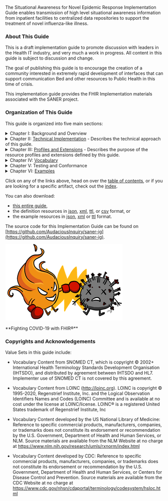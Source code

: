 <!-- index.md {% comment %}
*****************************************************************************************
*                            WARNING: DO NOT EDIT THIS FILE                             *
*                                                                                       *
* This file is generated by SUSHI. Any edits you make to this file will be overwritten. *
*                                                                                       *
* To change the contents of this file, edit the original source file at:                *
* ig-data\input\pagecontent\index.md                                                    *
*****************************************************************************************
{% endcomment %} -->

The Situational Awareness for Novel Epidemic Response Implementation Guide enables transmission
of high level situational awareness information from inpatient facilities to centralized data repositories
to support the treatment of novel influenza-like illness.


### About This Guide
This is a draft implementation guide to promote discussion with leaders in the Health
IT industry, and very much a work in progress.  All content in this guide is subject
to discussion and change.

The goal of publishing this guide is to encourage the creation of a community interested
in extremely rapid development of interfaces that can support communication Bed and other
resources to Public Health in this time of crisis.

This implementation guide provides the FHIR Implementation materials associated with
the SANER project.

### Organization of This Guide
This guide is organized into five main sections:

<details>
    <summary>Chapter I: Background and Overview</summary>
    <ol>
      <li><a href="background.html">Background</a> - Provides background about this IG</li>
      <li><a href="situational_awareness_measures.html">Measuring Situational Awareness</a> - Describes situational awareness and how to measure it.</li>
      <li><a href="measure_aggregation.html">Aggregating Data</a> - Describes how to aggregate Measure data.</li>
      <li><a href="measure_automation.html">Computing Measures</a> - Describes mechanisms to automate measure computation.</li>
      <li><a href="phrase_book.html">Creating Measures supporting Automation</a> - A Phrase Book for creating automatable Measures</li>
      <li><a href="measure_creation.html">Creating an Automated Measure</a> - Walks through the steps of creating an automated measure.</li>
    </ol>
</details>

<details>
    <summary>Chapter II: <a href="transactions.html">Technical Implementation</a> - Describes the technical approach of this guide.</summary>
    <ol>
        <li><a href="technology_environment.html">Environment</a> - Describes the technology environment.</li>
        <li><a href="architecture.html">Architecture</a> - Illustrates the Microservice Architecture.</li>
        <li><a href="security_considerations.html">Security Considerations</a> - Documents security concerns and mitigations.</li>
        <li><a href="use_cases.html">Use Cases</a> - Illustrates key use cases.</li>
        <li><a href="actors.html">Actors and Transactions</a> - Provides an overview of technical components.</li>
        <li><a href="transaction-1.html">Query Measure [PULL-TX]</a></li>
        <li><a href="transaction-2.html">Produce Measure [PUSH-TX]</a></li>
        <li><a href="transaction-3.html">Communicate Results [REPORT-TX]</a></li>
    </ol>
</details>

<details>
    <summary>Chapter III: <a href="profiles.html">Profiles and Extensions</a> - Describes the purpose of the resource profiles and
extensions defined by this guide.</summary>
    <ol>
        <li><summary>Profiles<details>
            <ol>
               {% include list-simple-profiles.xhtml %}
            </ol></details></summary>
        </li>
        <li><summary>Extensions<details>
            <ol>
               {% include list-simple-extensions.xhtml %}
            </ol></details></summary>
        </li>
    </ol>
</details>

<details>
    <summary>Chapter IV: <a href="vocabulary.html">Vocabulary</a></summary>
    <ol>
        <li><summary>Value Sets<details>
            <ol>
               {% include list-simple-valuesets.xhtml %}
            </ol></details></summary>
        </li>
        <li>Code Systems
            <ol>
               {% include list-simple-codesystems.xhtml %}
            </ol>
        </li>
        <!--li>Concept Maps
            <ol>
               {% include list-simple-conceptmaps.xhtml %}
            </ol>
        </li-->
    </ol>
</details>
<details>
    <summary>Chapter V: Testing and Conformance</summary>
    <ol>
        <li><a href='test_plan.html'>Test Plan</a></ol></li>
        <li id='capabilities'><summary>Capability Statements<details>
            <ol>
               {% include list-simple-capabilitystatements.xhtml %}
            </ol></details></summary>
        </li>
        <li><summary>Operations<details>
            <ol>
               {% include list-simple-operationdefinitions.xhtml %}
            </ol></details></summary>
        </li>
        <li>Search Parameters
            <ol>
               {% include list-simple-searchparameters.xhtml %}
            </ol>
        </li>
    </ol>
</details>

<details>
    <summary>Chapter VI: <a id='examples' href="examples.html">Examples</a></summary>
    <ol>
        <li><summary>Measures<details>
            <ol>
               {% include list-simple-measures.xhtml %}
            </ol></details></summary>
        </li>
        <li><summary>Locations<details>
            <ol>
               {% include list-simple-locations.xhtml %}
            </ol></details></summary>
        </li>
        <li><summary>Organizations<details>
            <ol>
                 {% include list-simple-organizations.xhtml %}
            </ol></details></summary>
        </li>
        <li><summary>Measure Reports<details>
            <ol>
               {% include list-simple-measurereports.xhtml %}
            </ol></details></summary>
        </li>
    </ol>
</details>

Click on any of the links above, head on over the [table of contents](toc.html), or
if you are looking for a specific artifact, check out the [index](artifacts.html).

You can also download:

* [this entire guide](full-ig.zip),
* the definition resources in [json](definitions.json.zip), [xml](definitions.xml.zip), [ttl](definitions.ttl.zip), or [csv](csvs.zip) format, or
* the example resources in [json](examples.json.zip), [xml](examples.xml.zip) or [ttl](examples.ttl.zip) format.

The source code for this Implementation Guide can be found on
[https://github.com/AudaciousInquiry/saner-ig](https://github.com/AudaciousInquiry/saner-ig).


![The SANER Project Logo](SANERLogo.png)
<div style='float: clear'/>
**Fighting COVID-19 with FHIR®**

### Copyrights and Acknowledgements

Value Sets in this guide include:

* Vocabulary Content from SNOMED CT, which is copyright © 2002+ International Health Terminology Standards
Development Organisation (IHTSDO), and distributed by agreement between IHTSDO and HL7. Implementer use of SNOMED CT
is not covered by this agreement.

* Vocabulary Content from LOINC (http://loinc.org). LOINC is copyright © 1995-2020, Regenstrief Institute, Inc. and
the Logical Observation Identifiers Names and Codes (LOINC) Committee and is available at no cost under the license
at LOINC/license. LOINC® is a registered United States trademark of Regenstrief Institute, Inc

* Vocabulary Content developed by the US National Library of Medicine: Reference to specific
commercial products, manufacturers, companies, or trademarks does not constitute its endorsement or recommendation
by the U.S. Government, Department of Health and Human Services, or NLM. Source materials are available from the
NLM Website at no charge at https://www.nlm.nih.gov/research/umls/rxnorm/index.html

* Vocabulary Content developed by CDC: Reference to specific commercial products, manufacturers, companies, or
trademarks does not constitute its endorsement or recommendation by the U.S. Government, Department of Health and
Human Services, or Centers for Disease Control and Prevention. Source materials are available from the CDC Website
at no charge at https://www.cdc.gov/nhsn/cdaportal/terminology/codesystem/hsloc.html